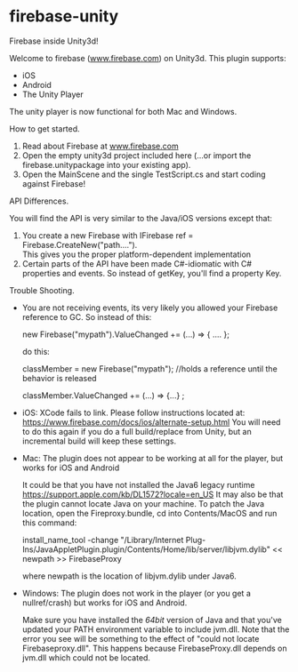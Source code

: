 # firebase-unity
Firebase inside Unity3d!

Welcome to firebase (www.firebase.com) on Unity3d.
This plugin supports:
 * iOS
 * Android
 * The Unity Player

The unity player is now functional for both Mac and Windows.

How to get started.
 1. Read about Firebase at www.firebase.com
 2. Open the empty unity3d project included here (...or import the firebase.unitypackage into your existing app).
 3. Open the MainScene and the single TestScript.cs and start coding against Firebase!

API Differences.<p/>
You will find the API is very similar to the Java/iOS versions except that:
 1. You create a new Firebase with
    IFirebase ref = Firebase.CreateNew("path....").  
    This gives you the proper platform-dependent implementation
 2. Certain parts of the API have been made C#-idiomatic with C# properties and events.  So instead of getKey,
   you'll find a property Key.
   
Trouble Shooting.
 * You are not receiving events, its very likely you allowed your Firebase reference to GC.
  So instead of this:<p/>
   new Firebase("mypath").ValueChanged += (...) => { .... };<p/>
  do this:<p/>
   classMember = new Firebase("mypath");  //holds a reference until the behavior is released<p/>
   classMember.ValueChanged += (...) => {...} ;<p/>
 * iOS: XCode fails to link.  Please follow instructions located at: https://www.firebase.com/docs/ios/alternate-setup.html  You will need to do this again if you do a full build/replace from Unity, but an incremental build will keep these settings.<p/>
 * Mac: The plugin does not appear to be working at all for the player, but works for iOS and Android<p/>
  It could be that you have not installed the Java6 legacy runtime https://support.apple.com/kb/DL1572?locale=en_US
  It may also be that the plugin cannot locate Java on your machine.  To patch the Java location, open
  the Fireproxy.bundle, cd into Contents/MacOS and run this command:<p/>
  install_name_tool -change "/Library/Internet Plug-Ins/JavaAppletPlugin.plugin/Contents/Home/lib/server/libjvm.dylib" << newpath >> FirebaseProxy <p/>
  where newpath is the location of libjvm.dylib under Java6.
 * Windows: The plugin does not work in the player (or you get a nullref/crash) but works for iOS and Android.<p/>  Make sure you have installed the *64bit* version of Java and that you've updated your PATH environment variable to include jvm.dll.  Note that the error you see will be something to the effect of "could not locate Firebaseproxy.dll".  This happens because FirebaseProxy.dll depends on jvm.dll which could not be located.
